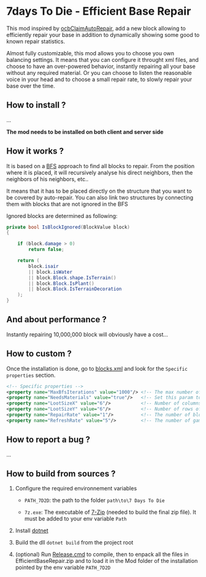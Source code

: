 # 7days To Die - Efficient Base Repair

This mod inspired by [ocbClaimAutoRepair](https://github.com/OCB7D2D/OcbClaimAutoRepair), add a new block allowing to efficiently repair your base in addition to dynamically showing some good to known repair statistics.

Almost fully customizable, this mod allows you to choose you own balancing settings. It means that you can configure it throught xml files, and choose to have an over-powered behavior, instantly repairing all your base without any required material. Or you can choose to listen the reasonable voice in your head and to choose a small repair rate, to slowly repair your base over the time.

## How to install ?

...

**The mod needs to be installed on both client and server side**

## How it works ?

It is based on a [BFS](https://en.wikipedia.org/wiki/Breadth-first_search) approach to find all blocks to repair. From the position where it is placed, it will recursively analyse his direct neighbors, then the neighbors of his neighbors, etc..

It means that it has to be placed directly on the structure that you want to be covered by auto-repair. You can also link two structures by connecting them with blocks that are not ignored in the BFS

Ignored blocks are determined as following:

``` C#
private bool IsBlockIgnored(BlockValue block)
{

    if (block.damage > 0)
        return false;

    return (
        block.isair
        || block.isWater
        || block.Block.shape.IsTerrain()
        || block.Block.IsPlant()
        || block.Block.IsTerrainDecoration
    );
}
```

## And about performance ?

Instantly repairing 10,000,000 block will obviously have a cost...

## How to custom ?

Once the installation is done, go to [blocks.xml](./Config/blocks.xml) and look for the `Specific properties` section.

``` xml
<!-- Specific properties -->
<property name="MaxBfsIterations" value="1000"/> <!-- The max number of bfs iterations (more iterations will require more CPU ressources) -->
<property name="NeedsMaterials" value="true"/>	 <!-- Set this param to false, to fully disable the material requirements -->
<property name="LootSizeX" value="6"/>			 <!-- Number of columns of the loot container -->
<property name="LootSizeY" value="6"/>			 <!-- Number of rows of the loot container -->
<property name="RepairRate" value="1"/> 	 	 <!-- The number of block which can be repaired for one game tick (set to 0 to instant repair) -->
<property name="RefreshRate" value="5"/>	     <!-- The number of game ticks between two auto stats refresh (set to 0 to disable auto refresh) -->
```

## How to report a bug ?

...

## How to build from sources ?

1. Configure the required environnement variables

    * `PATH_7D2D`: the path to the folder `path\to\7 Days To Die`

    * `7z.exe`: The executable of [7-Zip](https://www.7-zip.org/download.html) (needed to build the final zip file). It must be added to your env variable `Path`

2. Install [dotnet](https://dotnet.microsoft.com/en-us/download)

3. Build the dll `dotnet build` from the project root

4. (optional) Run [Release.cmd](./Scripts/release.cmd) to compile, then to enpack all the files in EfficientBaseRepair.zip and to load it in the Mod folder of the installation pointed by the env variable `PATH_7D2D`
